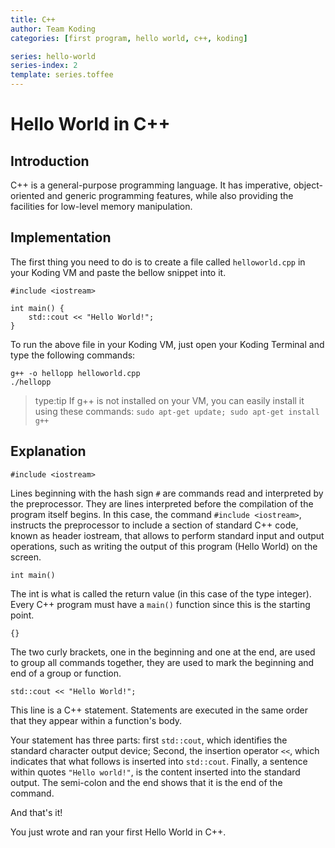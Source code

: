 ```yaml
---
title: C++
author: Team Koding
categories: [first program, hello world, c++, koding]

series: hello-world
series-index: 2
template: series.toffee
---
```


# Hello World in C++

## Introduction

C++ is a general-purpose programming language. It has imperative, object-oriented and generic programming features, while also providing the facilities for low-level memory manipulation.

## Implementation

The first thing you need to do is to create a file called `helloworld.cpp` in your Koding VM and paste the bellow snippet into it.

```
#include <iostream>

int main() {
    std::cout << "Hello World!";
}
```

To run the above file in your Koding VM, just open your Koding Terminal and type the following commands:

```
g++ -o hellopp helloworld.cpp
./hellopp
```
> type:tip
> If g++ is not installed on your VM, you can easily install it using these commands:
> `sudo apt-get update; sudo apt-get install g++`

## Explanation

```
#include <iostream>
```

Lines beginning with the hash sign `#` are commands read and interpreted by the preprocessor. They are lines interpreted before the compilation of the program itself begins. In this case, the command `#include <iostream>`, instructs the preprocessor to include a section of standard C++ code, known as header iostream, that allows to perform standard input and output operations, such as writing the output of this program (Hello World) on the screen.

```
int main()
```

The int is what is called the return value (in this case of the type integer). Every C++ program must have a `main()` function since this is the starting point.

```
{}
```

The two curly brackets, one in the beginning and one at the end, are used to group all commands together, they are used to mark the beginning and end of a
group or function.

```
std::cout << "Hello World!";
```

This line is a C++ statement. Statements are executed in the same order that they appear within a function's body.

Your statement has three parts: first `std::cout`, which identifies the standard character output device; Second, the insertion operator `<<`, which indicates that what follows is inserted into `std::cout`. Finally, a sentence within quotes `"Hello world!"`, is the content inserted into the standard output. The semi-colon and the end shows that it is the end of the command.

And that's it!

You just wrote and ran your first Hello World in C++.
